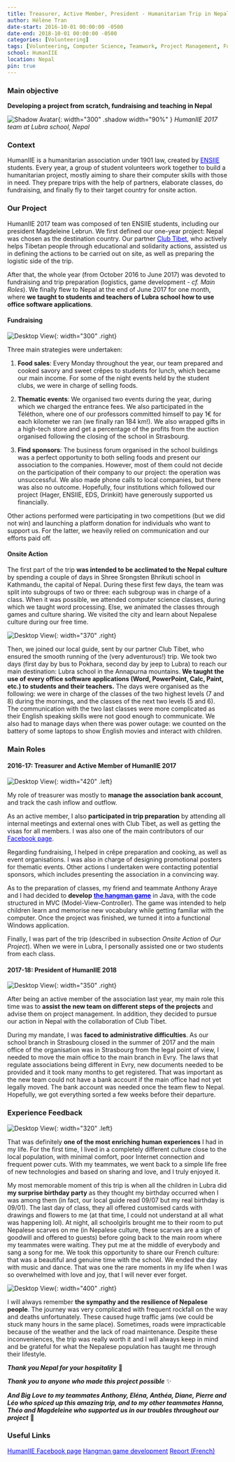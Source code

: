```yaml
---
title: Treasurer, Active Member, President - Humanitarian Trip in Nepal
author: Hélène Tran
date-start: 2016-10-01 00:00:00 -0500
date-end: 2018-10-01 00:00:00 -0500
categories: [Volunteering]
tags: [Volunteering, Computer Science, Teamwork, Project Management, Fundraising, Tutoring]
school: HumanIIE
location: Nepal
pin: true
---
```


### Main objective

**Developing a project from scratch, fundraising and teaching in Nepal**

![Shadow Avatar](/assets/img/posts/nepal-school.jpg){: width="300" .shadow width="90%" }
_HumanIIE 2017 team at Lubra school, Nepal_



### Context

HumanIIE is a humanitarian association under 1901 law, created by <a style="color:Blue" href="/posts/ENSIIE">ENSIIE</a> students. Every year, a group of student volunteers work together to build a humanitarian project, mostly aiming to share their computer skills with those in need. They prepare trips with the help of partners, elaborate classes, do fundraising, and finally fly to their target country for onsite action.



### Our Project

HumanIIE 2017 team was composed of ten ENSIIE students, including our president Magdeleine Lebrun. We first defined our one-year project: Nepal was chosen as the destination country. Our partner <a style="color:Blue" href="https://www.club-tibet.org/lassociation/">Club Tibet</a>, who actively helps Tibetan people through educational and solidarity actions, assisted us in defining the actions to be carried out on site, as well as preparing the logistic side of the trip. 

After that, the whole year (from October 2016 to June 2017) was devoted to fundraising and trip preparation (logistics, game development - *cf. Main Roles*). We finally flew to Nepal at the end of June 2017 for one month, where **we taught to students and teachers of Lubra school how to use office software applications**. 


#### Fundraising

![Desktop View](/assets/img/posts/crepes.jpg){: width="300" .right}

Three main strategies were undertaken:
1. **Food sales**: Every Monday throughout the year, our team prepared and cooked savory and sweet crêpes to students for lunch, which became our main income. For some of the night events held by the student clubs, we were in charge of selling foods. 

2. **Thematic events**: We organised two events during the year, during which we charged the entrance fees. We also participated in the Téléthon, where one of our professors committed himself to pay 1€ for each kilometer we ran (we finally ran 184 km!). We also wrapped gifts in a high-tech store and get a percentage of the profits from the auction organised following the closing of the school in Strasbourg.

3. **Find sponsors**: The business forum organised in the school buildings was a perfect opportunity to both selling foods and present our association to the companies. However, most of them could not decide on the participation of their company to our project: the operation was unsuccessful. We also made phone calls to local companies, but there was also no outcome. Hopefully, four institutions which followed our project (Hager, ENSIIE, EDS, Drinkiit) have generously supported us financially. 

Other actions performed were participating in two competitions (but we did not win) and launching a platform donation for individuals who want to support us. For the latter, we heavily relied on communication and our efforts paid off.



#### Onsite Action

The first part of the trip **was intended to be acclimated to the Nepal culture** by spending a couple of days in Shree Srongsten Bhrikuti school in Kathmandu, the capital of Nepal. During these first few days, the team was split into subgroups of two or three: each subgroup was in charge of a class. When it was possible, we attended computer science classes, during which we taught word processing. Else, we animated the classes through games and culture sharing. We visited the city and learn about Nepalese culture during our free time.

![Desktop View](/assets/img/posts/nepal_class.jpg){: width="370" .right}
<!-- _Teaching at Lubra school_ -->

Then, we joined our local guide, sent by our partner Club Tibet, who ensured the smooth running of the (very adventurous!) trip. We  took two days (first day by bus to Pokhara, second day by jeep to Lubra) to reach our main destination: Lubra school in the Annapurna mountains. **We taught the use of every office software applications (Word, PowerPoint, Calc, Paint, etc.) to students and their teachers.** The days were organised as the following: we were in charge of the classes of the two highest levels (7 and 8) during the mornings, and the classes of the next two levels (5 and 6). The communication with the two last classes were more complicated as their English speaking skills were not good enough to communicate. We also had to manage days when there was power outage: we counted on the battery of some laptops to show English movies and interact with children.



### Main Roles

#### 2016-17: Treasurer and Active Member of HumanIIE 2017
![Desktop View](/assets/img/posts/Humaniie2017.jpg){: width="420" .left}
 <!-- _HumanIIE 2017 at ENSIIE Strasbourg_ -->

  My role of treasurer was mostly to **manage the association bank account**, and track the cash inflow and outflow. 
  
  As an active member, I also **participated in trip preparation** by attending all internal meetings and external ones with Club Tibet, as well as getting the visas for all members. I was also one of the main contributors of our <a style="color:Blue" href="https://www.facebook.com/Humaniie2020/">Facebook page</a>.
  
  Regarding fundraising, I helped in crêpe preparation and cooking, as well as event organisations. I was also in charge of designing promotional posters for thematic events. Other actions I undertaken were contacting potential sponsors, which includes presenting the association in a convincing way.

  As to the preparation of classes, my friend and teammate Anthony Araye and I had decided to **develop** <a style="color:Blue" href="https://github.com/anthoxo/nepal-hangman/">**the hangman game**</a> in Java, with the code structured in MVC (Model-View-Controller). The game was intended to help children learn and memorise new vocabulary while getting familiar with the computer. Once the project was finished, we turned it into a functional Windows application.

  Finally, I was part of the trip (described in subsection *Onsite Action* of *Our Project*). When we were in Lubra, I personally assisted one or two students from each class.



#### 2017-18: President of HumanIIE 2018
![Desktop View](/assets/img/posts/Humaniie2018.jpg){: width="350" .right}
<!-- _HumanIIE 2017 team at ENSIIE Evry_ -->

  After being an active member of the association last year, my main role this time was to **assist the new team on different steps of the projects** and advise them on project management. In addition, they decided to pursue our action in Nepal with the collaboration of Club Tibet. 

  During my mandate, I was **faced to administrative difficulties**. As our school branch in Strasbourg closed in the summer of 2017 and the main office of the organisation was in Strasbourg from the legal point of view, I needed to move the main office to the main branch in Evry. The laws that regulate associations being different in Evry, new documents needed to be provided and it took many months to get registered. That was important as the new team could not have a bank account if the main office had not yet legally moved. The bank account was needed once the team flew to Nepal. Hopefully, we got everything sorted a few weeks before their departure.

### Experience Feedback

![Desktop View](/assets/img/posts/Nepal_team.jpg){: width="320" .left}

That was definitely **one of the most enriching human experiences** I had in my life. For the first time, I lived in a completely different culture close to the local population, with minimal comfort, poor Internet connection and frequent power cuts. With my teammates, we went back to a simple life free of new technologies and based on sharing and love, and I truly enjoyed it. 

My most memorable moment of this trip is when all the children in Lubra did **my surprise birthday party** as they thought my birthday occurred when I was among them (in fact, our local guide read 09/07 but my real birthday is 09/01). The last day of class, they all offered customised cards with drawings and flowers to me (at that time, I could not understand at all what was happening lol). At night, all schoolgirls brought me to their room to put Nepalese scarves on me (in Nepalese culture, these scarves are a sign of goodwill and offered to guests) before going back to the main room where my teammates were waiting. They put me at the middle of everybody and sang a song for me. We took this opportunity to share our French culture: that was a beautiful and genuine time with the school. We ended the day with music and dance. That was one the rare moments in my life when I was so overwhelmed with love and joy, that I will never ever forget.

![Desktop View](/assets/img/posts/Nepal_road.jpg){: width="400" .right}

I will always remember **the sympathy and the resilience of Nepalese people**. The journey was very complicated with frequent rockfall on the way and deaths unfortunately. These caused huge traffic jams (we could be stuck many hours in the same place). Sometimes, roads were impracticable because of the weather and the lack of road maintenance. Despite these inconveniences, the trip was really worth it and I will always keep in mind and be grateful for what the Nepalese population has taught me through their lifestyle.

***Thank you Nepal for your hospitality*** 🌄 

***Thank you to anyone who made this project possible*** ✨ 

***And Big Love to my teammates Anthony, Eléna, Anthéa, Diane, Pierre and Léo who spiced up this amazing trip, and to my other teammates Hanna, Théo and Magdeleine who supported us in our troubles throughout our project*** 💖


### Useful Links
<a class="post-tag" style="color:Blue" href="https://www.facebook.com/Humaniie2020">HumanIIE Facebook page</a>
<a class="post-tag" style="color:Blue" href="https://github.com/anthoxo/nepal-hangman">Hangman game development</a>
<a class="post-tag" style="color:Blue" href="https://drive.google.com/file/d/0B0GYUH5VE5QkQk5yN3dpdEctOGc/view?usp=sharing&resourcekey=0-Z0aO15JE0UueoNKBWV6Q2Q">Report (French)</a>
